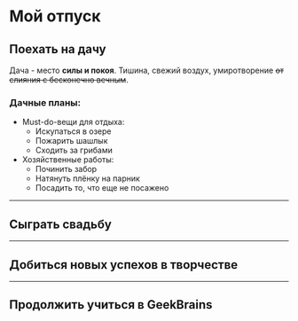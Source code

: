 # Мой отпуск 

## Поехать на дачу

Дача - место **силы и покоя**. Тишина, свежий воздух, умиротворение ~~от слияния с бесконечно вечным~~.

### Дачные планы:
* Must-do-вещи для отдыха:
    * Искупаться в озере
    * Пожарить шашлык
    * Сходить за грибами
* Хозяйственные работы:
    * Починить забор
    * Натянуть плёнку на парник
    * Посадить то, что еще не посажено
---

## Сыграть свадьбу

---

## Добиться новых успехов в творчестве

---

## Продолжить учиться в GeekBrains